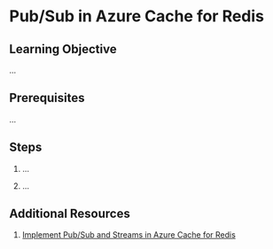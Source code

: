 # Pub/Sub in Azure Cache for Redis

## Learning Objective
...

## Prerequisites
...

## Steps

1. ...

2. ...

## Additional Resources

1. [Implement Pub/Sub and Streams in Azure Cache for Redis](https://learn.microsoft.com/en-us/training/modules/azure-redis-publish-subscribe-streams/)